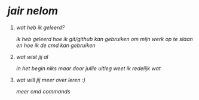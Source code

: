 # *jair nelom*

1. *wat heb ik geleerd?*

    *ik heb geleerd hoe ik git/github kan gebruiken om mijn werk op te slaan en hoe ik de cmd kan gebruiken*

2. *wat wist jij al*

    *in het begin niks maar door jullie uitleg weet ik redelijk wat*

3. *wat will jij meer over leren :)*

    *meer cmd commands*
